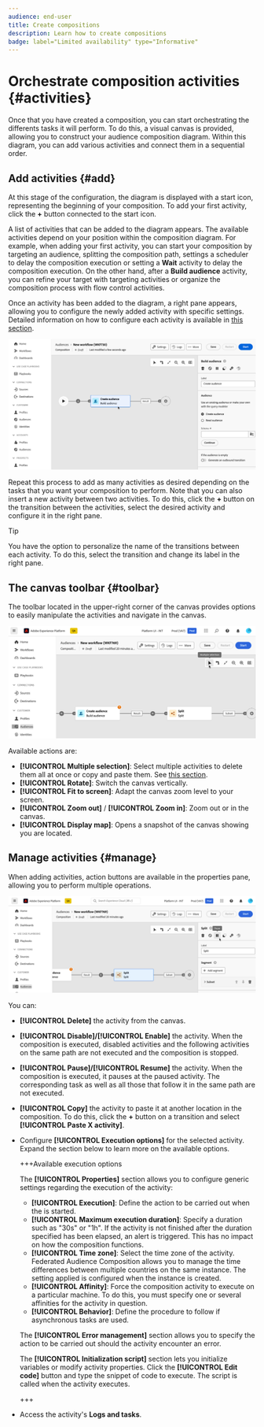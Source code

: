 ```yaml
---
audience: end-user
title: Create compositions
description: Learn how to create compositions
badge: label="Limited availability" type="Informative"
---
```


# Orchestrate composition activities {#activities}

Once that you have created a composition, you can start orchestrating the differents tasks it will perform. To do this, a visual canvas is provided, allowing you to construct your audience composition diagram. Within this diagram, you can add various activities and connect them in a sequential order.

## Add activities {#add}

At this stage of the configuration, the diagram is displayed with a start icon, representing the beginning of your composition. To add your first activity, click the **+** button connected to the start icon.

A list of activities that can be added to the diagram appears. The available activities depend on your position within the composition diagram. For example, when adding your first activity, you can start your composition by targeting an audience, splitting the composition path, settings a scheduler to delay the composition execution or setting a **Wait** activity to delay the composition execution. On the other hand, after a **Build audience** activity, you can refine your target with targeting activities or organize the composition process with flow control activities.

Once an activity has been added to the diagram, a right pane appears, allowing you to configure the newly added activity with specific settings. Detailed information on how to configure each activity is available in [this section](activities/about-activities.md).

![](assets/composition-create-add.png)

Repeat this process to add as many activities as desired depending on the tasks that you want your composition to perform. Note that you can also insert a new activity between two activities. To do this, click the **+** button on the transition between the activities, select the desired activity and configure it in the right pane.

>[!TIP]
>
>You have the option to personalize the name of the transitions between each activity. To do this, select the transition and change its label in the right pane.

## The canvas toolbar {#toolbar}

The toolbar located in the upper-right corner of the canvas provides options to easily manipulate the activities and navigate in the canvas.

![](assets/canvas-toolbar.png)

Available actions are:

* **[!UICONTROL Multiple selection]**: Select multiple activities to delete them all at once or copy and paste them. See [this section](#copy).
* **[!UICONTROL Rotate]**: Switch the canvas vertically.
* **[!UICONTROL Fit to screen]**: Adapt the canvas zoom level to your screen.
* **[!UICONTROL Zoom out]** / **[!UICONTROL Zoom in]**: Zoom out or in the canvas.
* **[!UICONTROL Display map]**: Opens a snapshot of the canvas showing you are located.

## Manage activities {#manage}

When adding activities, action buttons are available in the properties pane, allowing you to perform multiple operations.

![](assets/activity-actions.png)

You can:

* **[!UICONTROL Delete]** the activity from the canvas.
* **[!UICONTROL Disable]/[!UICONTROL Enable]** the activity. When the composition is executed, disabled activities and the following activities on the same path are not executed and the composition is stopped.
* **[!UICONTROL Pause]/[!UICONTROL Resume]** the activity. When the composition is executed, it pauses at the paused activity. The corresponding task as well as all those that follow it in the same path are not executed.
* **[!UICONTROL Copy]** the activity to paste it at another location in the composition. To do this, click the **+** button on a transition and select **[!UICONTROL Paste X activity]**. <!-- cannot copy multiple activities ? cannot paste in another composition?-->
* Configure **[!UICONTROL Execution options]** for the selected activity. Expand the section below to learn more on the available options.

    +++Available execution options

    The **[!UICONTROL Properties]** section allows you to configure generic settings regarding the execution of the activity:

    * **[!UICONTROL Execution]**: Define the action to be carried out when the is started.
    * **[!UICONTROL Maximum execution duration]**: Specify a duration such as "30s" or "1h". If the activity is not finished after the duration specified has been elapsed, an alert is triggered. This has no impact on how the composition functions.
    * **[!UICONTROL Time zone]**: Select the time zone of the activity. Federated Audience Composition allows you to manage the time differences between multiple countries on the same instance. The setting applied is configured when the instance is created.
    * **[!UICONTROL Affinity]**: Force the composition activity to execute on a particular machine. To do this, you must specify one or several affinities for the activity in question.
    * **[!UICONTROL Behavior]**: Define the procedure to follow if asynchronous tasks are used.

    The **[!UICONTROL Error management]** section allows you to specify the action to be carried out should the activity encounter an error.

    The **[!UICONTROL Initialization script]** section lets you initialize variables or modify activity properties. Click the **[!UICONTROL Edit code]** button and type the snippet of code to execute. The script is called when the activity executes.

    +++

* Access the activity's **Logs and tasks**.
